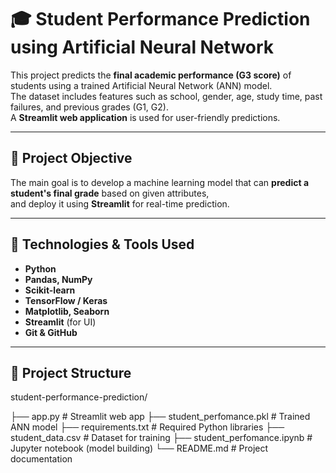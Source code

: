 # 🎓 Student Performance Prediction using Artificial Neural Network

This project predicts the **final academic performance (G3 score)** of students using a trained Artificial Neural Network (ANN) model.  
The dataset includes features such as school, gender, age, study time, past failures, and previous grades (G1, G2).  
A **Streamlit web application** is used for user-friendly predictions.

---

## 📌 Project Objective
The main goal is to develop a machine learning model that can **predict a student's final grade** based on given attributes,  
and deploy it using **Streamlit** for real-time prediction.

---

## 🧠 Technologies & Tools Used
- **Python**
- **Pandas, NumPy**
- **Scikit-learn**
- **TensorFlow / Keras**
- **Matplotlib, Seaborn**
- **Streamlit** (for UI)
- **Git & GitHub**

---

## 📁 Project Structure
student-performance-prediction/

├── app.py # Streamlit web app
├── student_perfomance.pkl # Trained ANN model
├── requirements.txt # Required Python libraries
├── student_data.csv # Dataset for training
├── student_perfomance.ipynb # Jupyter notebook (model building)
└── README.md # Project documentation
